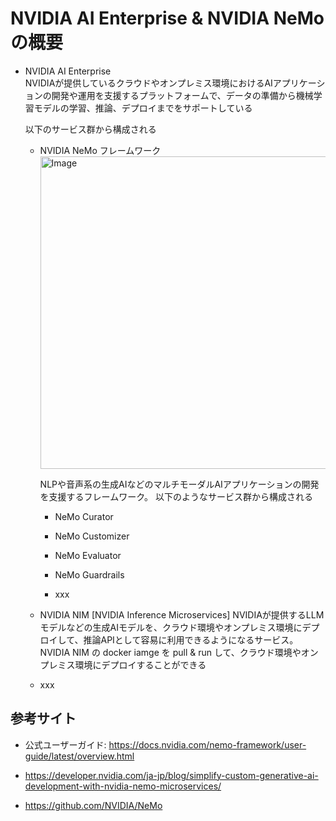 # NVIDIA AI Enterprise & NVIDIA NeMo の概要

- NVIDIA AI Enterprise<br>
    NVIDIAが提供しているクラウドやオンプレミス環境におけるAIアプリケーションの開発や運用を支援するプラットフォームで、データの準備から機械学習モデルの学習、推論、デプロイまでをサポートしている

    以下のサービス群から構成される

    - NVIDIA NeMo フレームワーク<br>
        <img width="500" alt="Image" src="https://github.com/user-attachments/assets/2f7f7ff5-7740-45ff-aef7-e9730167dae8" />

        NLPや音声系の生成AIなどのマルチモーダルAIアプリケーションの開発を支援するフレームワーク。
        以下のようなサービス群から構成される

        - NeMo Curator

        - NeMo Customizer

        - NeMo Evaluator

        - NeMo Guardrails

        - xxx

    - NVIDIA NIM [NVIDIA Inference Microservices]
        NVIDIAが提供するLLMモデルなどの生成AIモデルを、クラウド環境やオンプレミス環境にデプロイして、推論APIとして容易に利用できるようになるサービス。NVIDIA NIM の docker iamge を pull & run して、クラウド環境やオンプレミス環境にデプロイすることができる

    - xxx


## 参考サイト

- 公式ユーザーガイド: https://docs.nvidia.com/nemo-framework/user-guide/latest/overview.html

- https://developer.nvidia.com/ja-jp/blog/simplify-custom-generative-ai-development-with-nvidia-nemo-microservices/

- https://github.com/NVIDIA/NeMo